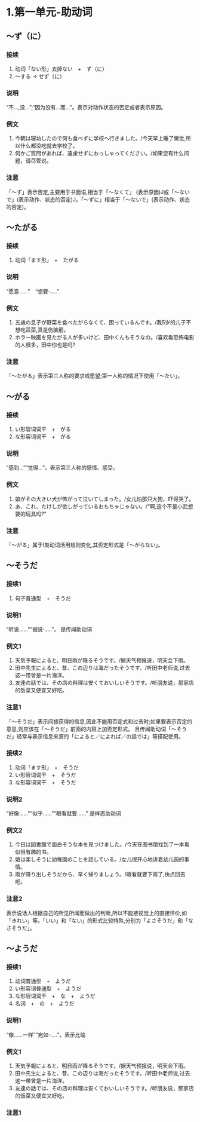 # 1.第一单元-助动词

## ～ず（に）

### 接续

1. 动词「ない形」去掉ない　+　ず（に）
2. ～する -> せず（に）

### 说明

“不…,没…”;“因为没有…而…”。表示对动作状态的否定或者表示原因。

### 例文

1. 今朝は寝坊したので何も食べずに学校へ行きました。/今天早上睡了懒觉,所以什么都没吃就去学校了。
2. 何かご質問があれば、遠慮せずにおっしゃってください。/如果您有什么问题，请尽管说。

### 注意

「～ず」表示否定,主要用于书面语,相当于「～なくて」 (表示原因)J或「～ないで」(表示动作、状态的否定)J。「～ずに」相当于「～ないで」(表示动作、状态的否定)。

## ～たがる

### 接续

1. 动词「ます形」　+　たがる

### 说明

“愿意......”　“想要·.....”

### 例文

1. 五歳の息子が野菜を食べたがらなくて、困っているんです。/我5岁的儿子不想吃蔬菜,真是伤脑筋。
2. ホラー映画を見たがる人が多いけど、田中くんもそうなの。/喜欢看恐怖电影的人很多，田中你也是吗?

### 注意

「～たがる」表示第三人称的要求或愿望;第一人称的情况下使用「～たい」。


## ～がる

### 接续

1. い形容词词干　+　がる
2. な形容词词干　+　がる

### 说明

“感到…”“觉得…”。表示第三人称的感情、感受。

### 例文

1. 娘がその大きい犬が怖がって泣いてしまった。/女儿怕那只大狗，吓得哭了。
2. あ、これ、たけしが欲しがっているおもちゃじゃない。/“啊,这个不是小武想要的玩具吗?”

### 注意

「～がる」属于I类动词活用规则变化,其否定形式是「～がらない」。

## ～そうだ

### 接续1

1. 句子普通型　+　そうだ

### 说明1

“听说......”“据说·.....”。 是传闻助动词

### 例文1

1. 天気予報によると、明日雨が降るそうです。/据天气预报说，明天会下雨。
2. 田中先生によると、昔、この辺りは海だったそうです。/听田中老师说,过去这一带曾是一片海洋。
3. 友達の話では、その店の料理は安くておいしいそうです。/听朋友说，那家店的饭菜又便宜又好吃。

### 注意1

「～そうだ」表示间接获得的信息,因此不能用否定式和过去时;如果要表示否定的意思,则应该在「～そうだ」前面的内容上加否定形式。
且传闻助动词「～そうだ」经常与表示信息来源的「によると／によれば／の話では」等搭配使用。

### 接续2

1. 动词「ます形」　+　そうだ
2. い形容词词干　+　そうだ
3. な形容词词干　+　そうだ
   

### 说明2

“好像......”“似乎......”“眼看就要......” 是样态助动词

### 例文2

1. 今日は図書館で面白そうな本を見つけました。/今天在图书馆找到了一本看似很有趣的书。
2. 娘は楽しそうに幼稚園のことを話している。/女儿很开心地讲着幼儿园的事情。
3. 雨が降り出しそうだから、早く帰りましょう。/眼看就要下雨了,快点回去吧。

### 注意2

表示说话人根据自己的所见所闻而做出的判断,所以不能接视觉上的直接评价,如「きれい」等。「いい」和「ない」的形式比较特殊,分别为「よさそうだ」和「なさそうだ」。

## ～ようだ

### 接续1

1. 动词普通型　+　ようだ
2. い形容词普通型　+　ようだ
3. な形容词词干　+　な　+　ようだ
4. 名词　+　の　+　ようだ

### 说明1

“像......一样”“宛如··....”。表示比喻

### 例文1

1. 天気予報によると、明日雨が降るそうです。/据天气预报说，明天会下雨。
2. 田中先生によると、昔、この辺りは海だったそうです。/听田中老师说,过去这一带曾是一片海洋。
3. 友達の話では、その店の料理は安くておいしいそうです。/听朋友说，那家店的饭菜又便宜又好吃。

### 注意1